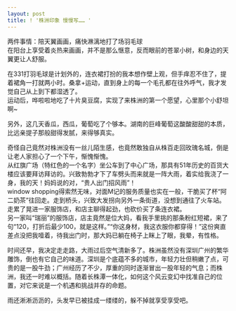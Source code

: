 ```yaml
---
layout: post
title: ! '株洲印象 慢慢写…… '
---
```


<p>两件事情：陪天翼画画，痛快淋漓地打了场羽毛球<br />
在阳台上享受着炎热来画画，并不是那么惬意，反而眼前的苍翠小树，和身边的天翼更让人舒服。</p>
<p>在331打羽毛球是计划外的，连衣裙打扮的我本想作壁上观，但手痒忍不住了，提着裙角一打就两小时。桑拿+运动，直到身上的每一个毛孔都在往外呼气，我才发觉自己从上到下都湿透了。<br />
运动后，哗啦啦地吃了十片臭豆腐，实现了来株洲的第一个愿望，心里那个小舒坦啊~</p>
<p>另外，这几天香瓜，西瓜，葡萄吃了个够本。湖南的巨峰葡萄这酸酸甜甜的本质，比远亲提子那般甜得发腻，来得够真实。</p>
<p>奇怪自己竟然对株洲没有一丝儿陌生感，也竟然敢独自从株百走回玫瑰名城，倒是让老人家担心了一个下午，惭愧惭愧。<br />
从红旗广场（特红色的一个名字）坐公车到了中心广场，那具有51年历史的百货大楼应该要拜访拜访的。兴致勃勃才下了车劈头而来就是一阵大雨，着实给我浇了一身，我的天！妈妈说的对，“贵人出门招风雨”！<br />
window shopping得索然无味，对面M记的服务质量也实在一般，干脆买了杯“阿二奶茶”往回走。走到桥头，兴致大发拐向另外一条街道，没想到通往了火车站。走累了晃进一家服饰店，和店主聊得起劲，也砍价买了条连衣裙。<br />
另一家叫“瑞丽”的服饰店，店主竟然是位大妈，看我手里挑的那条粉红短裙，来了句“120，打折后最少100，就是这样。”“你这身材，我这衣服你都穿得！”这份爽直差点没把我噎着，待我出门时，那大妈已躺在椅子上眯上了眼，我晕，有性格。</p>
<p>时间还早，我决定走走路，大雨过后空气清新多了。株洲虽然没有深圳广州的繁华雕饰，倒也有它自己的味道。深圳是个底蕴不多的城市，年轻力壮但稍嫩了点，可贵的是一股牛劲；广州经历了不少，厚重的同时逐渐冒出一股年轻的气息；而株洲，我还一时难以概括。随着长株潭一体化，如何这个风云变幻中找准自己的位置，对它来说是一个机遇和挑战并存的命题。</p>
<p>雨还淅淅沥沥的，头发早已被挂成一缕缕的，躲不掉就享受享受吧。
</p>
